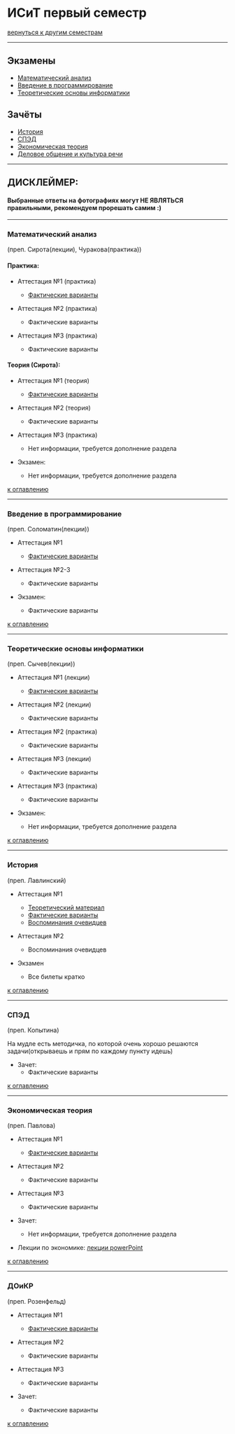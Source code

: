 # ИСиТ первый семестр
[вернуться к другим семестрам](isit.md)
***
## Экзамены
+ [Математический анализ](#Математический-анализ)
+ [Введение в программирование](#Введение-в-программирование)
+ [Теоретические основы информатики](#Теоретические-основы-информатики)

## Зачёты
+ [История](#История)
+ [СПЭД](#СПЭД)
+ [Экономическая теория](#Экономическая-теория)
+ [Деловое общение и культура речи](#ДоиКР)
***

## ДИСКЛЕЙМЕР:
#### Выбранные ответы на фотографиях могут НЕ ЯВЛЯТЬСЯ правильными, рекомендуем прорешать самим :)
***

### Математический анализ
(преп. Сирота(лекции), Чуракова(практика))
#### Практика:
+ Аттестация №1 (практика)
  + [Фактические варианты](../subjects/1-sem/mathan/mathan-isit/mathan-pr-att-1-fact.md)
  

+ Аттестация №2 (практика)
  + Фактические варианты
 

+ Аттестация №3 (практика)
  + Фактические варианты

#### Теория (Сирота):
+ Аттестация №1 (теория)
  + [Фактические варианты](../subjects/1-sem/mathan/mathan-isit/mathan-th-att-1-fact.md)


+ Аттестация №2 (теория)
  + Фактические варианты


+ Аттестация №3 (практика)
  + Нет информации, требуется дополнение раздела


+ Экзамен:
  + Нет информации, требуется дополнение раздела
  
[к оглавлению](#Экзамены)
***
### Введение в программирование
(преп. Соломатин(лекции))
+ Аттестация №1
  + [Фактические варианты](../subjects/1-sem/enter-prog/enter-prog-att-1-fact.md)


+ Аттестация №2-3
  + Фактические варианты


+ Экзамен:
  + Фактические варианты
  

[к оглавлению](#Экзамены)
***
### Теоретические основы информатики
(преп. Сычев(лекции))
+ Аттестация №1 (лекции)
  + [Фактические варианты](../subjects/1-sem/toinf/toinf-th-att-1-fact.md)


+ Аттестация №2 (лекции)
  + Фактические варианты


+ Аттестация №2 (практика)
  + Фактические варианты


+ Аттестация №3 (лекции)
  + Фактические варианты


+ Аттестация №3 (практика)
  + Фактические варианты

+ Экзамен:
  + Нет информации, требуется дополнение раздела


[к оглавлению](#Экзамены)
***
### История
(преп. Лавлинский)
+ Аттестация №1
  + [Теоретический материал](../subjects/1-sem/hist/hist-att-1/hist-att-1-theory.md)
  + [Фактические варианты](../subjects/1-sem/hist/hist-att-1/hist-att-1-fact.md)
  + [Воспоминания очевидцев](../subjects/1-sem/hist/hist-att-1/hist-att-1-memories.md)  


+ Аттестация №2
  + Воспоминания очевидцев


+ Экзамен
  + Все билеты кратко

[к оглавлению](#Экзамены)
***
### СПЭД
(преп. Копытина)

На мудле есть методичка, по которой очень хорошо решаются задачи(открываешь и прям по каждому пункту идешь)

+ Зачет:
  + Фактические варианты


[к оглавлению](#Экзамены)
***
### Экономическая теория
(преп. Павлова)
+ Аттестация №1
  + [Фактические варианты](../subjects/1-sem/economy/economy-att-1-fact.md)


+ Аттестация №2
  + Фактические варианты


+ Аттестация №3
  + Фактические варианты


+ Зачет:
  + Нет информации, требуется дополнение раздела


+ Лекции по экономике: [лекции powerPoint](https://drive.google.com/drive/folders/1EhTxnwlJM0eSivPyDDbxhVddQrVcPUsE?usp=sharing)


[к оглавлению](#Экзамены)
***
### ДОиКР
(преп. Розенфельд)
+ Аттестация №1
  + [Фактические варианты](../subjects/1-sem/russian/russian-att-1-fact.md)


+ Аттестация №2
  + Фактические варианты


+ Аттестация №3
  + Фактические варианты


+ Зачет:
  + Фактические варианты

[к оглавлению](#Экзамены)
